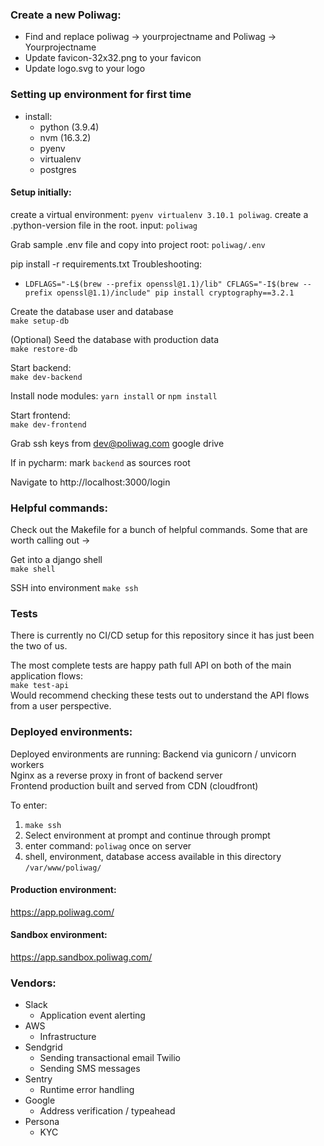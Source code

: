 ### Create a new Poliwag:
- Find and replace poliwag -> yourprojectname and Poliwag -> Yourprojectname
- Update favicon-32x32.png to your favicon
- Update logo.svg to your logo

### Setting up environment for first time
- install:
  - python (3.9.4)
  - nvm (16.3.2)
  - pyenv
  - virtualenv
  - postgres

#### Setup initially:  
create a virtual environment: `pyenv virtualenv 3.10.1 poliwag`. 
create a .python-version file in the root. input: `poliwag`

Grab sample .env file and copy into project root: `poliwag/.env`  

pip install -r requirements.txt
Troubleshooting:
- `LDFLAGS="-L$(brew --prefix openssl@1.1)/lib" CFLAGS="-I$(brew --prefix openssl@1.1)/include" pip install cryptography==3.2.1`

Create the database user and database  
`make setup-db`

(Optional) Seed the database with production data  
`make restore-db`

Start backend:  
`make dev-backend`

Install node modules:
`yarn install` or `npm install`

Start frontend:  
`make dev-frontend`

Grab ssh keys from dev@poliwag.com google drive

If in pycharm:
mark `backend` as sources root

Navigate to http://localhost:3000/login

### Helpful commands:
Check out the Makefile for a bunch of helpful commands. Some that are 
worth calling out -> 

Get into a django shell  
`make shell`

SSH into environment 
`make ssh`

### Tests
There is currently no CI/CD setup for this repository since it has just been
the two of us. 

The most complete tests are happy path full API on both of the main application flows:  
`make test-api`  
Would recommend checking these tests out to understand the API flows from a user perspective.


### Deployed environments:
Deployed environments are running:
Backend via gunicorn / unvicorn workers  
Nginx as a reverse proxy in front of backend server  
Frontend production built and served from CDN (cloudfront)  

To enter:
1) `make ssh`  
2) Select environment at prompt and continue through prompt
3) enter command: `poliwag` once on server
4) shell, environment, database access available in this directory `/var/www/poliwag/`


#### Production environment:
https://app.poliwag.com/

#### Sandbox environment:
https://app.sandbox.poliwag.com/

### Vendors:
- Slack
  - Application event alerting
- AWS
  - Infrastructure
- Sendgrid
  - Sending transactional email
Twilio
  - Sending SMS messages
- Sentry
  - Runtime error handling 
- Google
  - Address verification / typeahead
- Persona
  - KYC
